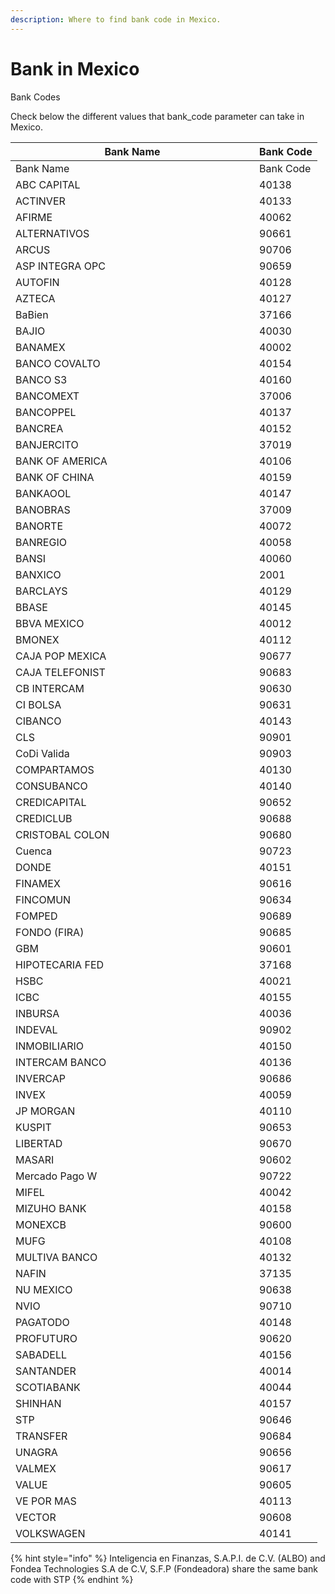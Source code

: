 ```yaml
---
description: Where to find bank code in Mexico.
---
```


# Bank in Mexico

Bank Codes



Check below the different values that bank\_code parameter can take in Mexico.

<table data-header-hidden><thead><tr><th width="374">Bank Name</th><th>Bank Code</th></tr></thead><tbody><tr><td>Bank Name</td><td>Bank Code</td></tr><tr><td>ABC CAPITAL</td><td>40138</td></tr><tr><td>ACTINVER</td><td>40133</td></tr><tr><td>AFIRME</td><td>40062</td></tr><tr><td>ALTERNATIVOS</td><td>90661</td></tr><tr><td>ARCUS</td><td>90706</td></tr><tr><td>ASP INTEGRA OPC</td><td>90659</td></tr><tr><td>AUTOFIN</td><td>40128</td></tr><tr><td>AZTECA</td><td>40127</td></tr><tr><td>BaBien</td><td>37166</td></tr><tr><td>BAJIO</td><td>40030</td></tr><tr><td>BANAMEX</td><td>40002</td></tr><tr><td>BANCO COVALTO</td><td>40154</td></tr><tr><td>BANCO S3</td><td>40160</td></tr><tr><td>BANCOMEXT</td><td>37006</td></tr><tr><td>BANCOPPEL</td><td>40137</td></tr><tr><td>BANCREA</td><td>40152</td></tr><tr><td>BANJERCITO</td><td>37019</td></tr><tr><td>BANK OF AMERICA</td><td>40106</td></tr><tr><td>BANK OF CHINA</td><td>40159</td></tr><tr><td>BANKAOOL</td><td>40147</td></tr><tr><td>BANOBRAS</td><td>37009</td></tr><tr><td>BANORTE</td><td>40072</td></tr><tr><td>BANREGIO</td><td>40058</td></tr><tr><td>BANSI</td><td>40060</td></tr><tr><td>BANXICO</td><td>2001</td></tr><tr><td>BARCLAYS</td><td>40129</td></tr><tr><td>BBASE</td><td>40145</td></tr><tr><td>BBVA MEXICO</td><td>40012</td></tr><tr><td>BMONEX</td><td>40112</td></tr><tr><td>CAJA POP MEXICA</td><td>90677</td></tr><tr><td>CAJA TELEFONIST</td><td>90683</td></tr><tr><td>CB INTERCAM</td><td>90630</td></tr><tr><td>CI BOLSA</td><td>90631</td></tr><tr><td>CIBANCO</td><td>40143</td></tr><tr><td>CLS</td><td>90901</td></tr><tr><td>CoDi Valida</td><td>90903</td></tr><tr><td>COMPARTAMOS</td><td>40130</td></tr><tr><td>CONSUBANCO</td><td>40140</td></tr><tr><td>CREDICAPITAL</td><td>90652</td></tr><tr><td>CREDICLUB</td><td>90688</td></tr><tr><td>CRISTOBAL COLON</td><td>90680</td></tr><tr><td>Cuenca</td><td>90723</td></tr><tr><td>DONDE</td><td>40151</td></tr><tr><td>FINAMEX</td><td>90616</td></tr><tr><td>FINCOMUN</td><td>90634</td></tr><tr><td>FOMPED</td><td>90689</td></tr><tr><td>FONDO (FIRA)</td><td>90685</td></tr><tr><td>GBM</td><td>90601</td></tr><tr><td>HIPOTECARIA FED</td><td>37168</td></tr><tr><td>HSBC</td><td>40021</td></tr><tr><td>ICBC</td><td>40155</td></tr><tr><td>INBURSA</td><td>40036</td></tr><tr><td>INDEVAL</td><td>90902</td></tr><tr><td>INMOBILIARIO</td><td>40150</td></tr><tr><td>INTERCAM BANCO</td><td>40136</td></tr><tr><td>INVERCAP</td><td>90686</td></tr><tr><td>INVEX</td><td>40059</td></tr><tr><td>JP MORGAN</td><td>40110</td></tr><tr><td>KUSPIT</td><td>90653</td></tr><tr><td>LIBERTAD</td><td>90670</td></tr><tr><td>MASARI</td><td>90602</td></tr><tr><td>Mercado Pago W</td><td>90722</td></tr><tr><td>MIFEL</td><td>40042</td></tr><tr><td>MIZUHO BANK</td><td>40158</td></tr><tr><td>MONEXCB</td><td>90600</td></tr><tr><td>MUFG</td><td>40108</td></tr><tr><td>MULTIVA BANCO</td><td>40132</td></tr><tr><td>NAFIN</td><td>37135</td></tr><tr><td>NU MEXICO</td><td>90638</td></tr><tr><td>NVIO</td><td>90710</td></tr><tr><td>PAGATODO</td><td>40148</td></tr><tr><td>PROFUTURO</td><td>90620</td></tr><tr><td>SABADELL</td><td>40156</td></tr><tr><td>SANTANDER</td><td>40014</td></tr><tr><td>SCOTIABANK</td><td>40044</td></tr><tr><td>SHINHAN</td><td>40157</td></tr><tr><td>STP</td><td>90646</td></tr><tr><td>TRANSFER</td><td>90684</td></tr><tr><td>UNAGRA</td><td>90656</td></tr><tr><td>VALMEX</td><td>90617</td></tr><tr><td>VALUE</td><td>90605</td></tr><tr><td>VE POR MAS</td><td>40113</td></tr><tr><td>VECTOR</td><td>90608</td></tr><tr><td>VOLKSWAGEN</td><td>40141</td></tr></tbody></table>

{% hint style="info" %}
Inteligencia en Finanzas, S.A.P.I. de C.V. (ALBO) and Fondea Technologies S.A de C.V, S.F.P (Fondeadora) share the same bank code with STP
{% endhint %}

